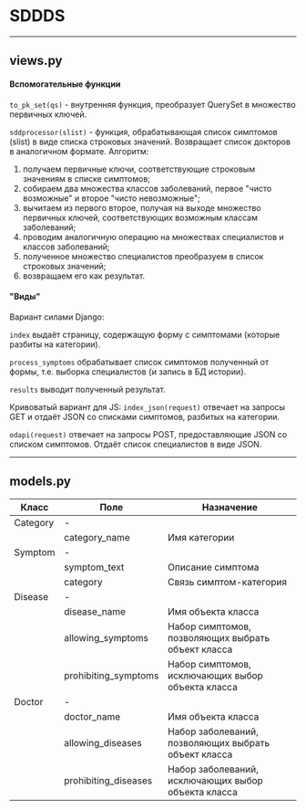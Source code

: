 # SDDDS

----
## views.py

#### Вспомогательные функции
`to_pk_set(qs)` - внутренняя функция, преобразует QuerySet в множество первичных ключей.

`sddprocessor(slist)` - функция, обрабатывающая список симптомов (slist) в виде списка строковых значений. Возвращает список докторов в аналогичном формате. Алгоритм:

1. получаем первичные ключи, соответствующие строковым значениям в списке симптомов;
2. собираем два множества классов заболеваний, первое "чисто возможные" и второе "чисто невозможные";
3. вычитаем из первого второе, получая на выходе множество первичных ключей, соответствующих возможным классам заболеваний;
4. проводим аналогичную операцию на множествах специалистов и классов заболеваний;
5. полученное множество специалистов преобразуем в список строковых значений;
6. возвращаем его как результат.

#### "Виды"
Вариант силами Django:

`index` выдаёт страницу, содержащую форму с симптомами (которые разбиты на категории).

`process_symptoms` обрабатывает список симптомов полученный от формы, т.е. выборка специалистов {и запись в БД истории}.

`results` выводит полученный результат.

Кривоватый вариант для JS:
`index_json(request)` отвечает на запросы GET и отдаёт JSON со списками симптомов, разбитых на категории.

`odapi(request)` отвечает на запросы POST, предоставляющие JSON со списком симптомов. Отдаёт список специалистов в виде JSON.

----
## models.py
| Класс   | Поле               | Назначение                                          |
|---------|--------------------|-----------------------------------------------------|
| Category| -                  |                                                     |
|         |category_name       | Имя категории                                       |
| Symptom | -                  |                                                     |
|         |symptom_text        | Описание симптома                                   |
|         |category            | Связь симптом-категория                             |
| Disease | -                  |                                                     |
|         |disease_name        | Имя объекта класса                                  |
|         |allowing_symptoms   | Набор симптомов, позволяющих выбрать объект класса  |
|         |prohibiting_symptoms| Набор симптомов, исключающих выбор объекта класса   |
| Doctor  | -                  |                                                     |
|         |doctor_name         | Имя объекта класса                                  |
|         |allowing_diseases   | Набор заболеваний, позволяющих выбрать объект класса|
|         |prohibiting_diseases| Набор заболеваний, исключающих выбор объекта класса |


